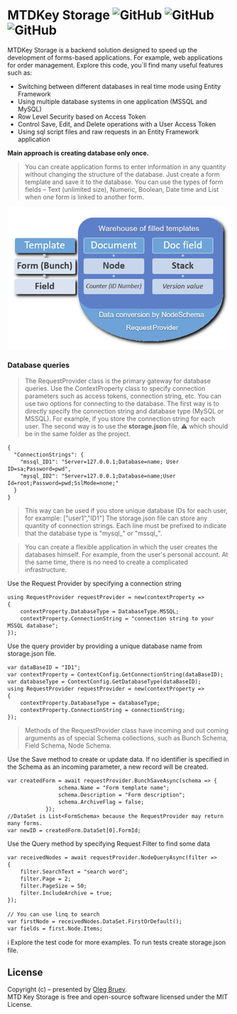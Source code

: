# MTDKey Storage  <img alt="GitHub" src="https://img.shields.io/badge/licence-MIT-green"> <img alt="GitHub" src="https://img.shields.io/badge/platform-.Net%206.0-blue"> <img alt="GitHub" src="https://img.shields.io/badge/database-MySql%20|%20MSSQL-blue">

MTDKey Storage is a backend solution designed to speed up the development of forms-based applications. For example, web applications for order management.
Explore this code, you`ll find many useful features such as:
-	Switching between different databases in real time mode using Entity Framework
-	Using multiple database systems in one application (MSSQL and MySQL)
-	Row Level Security based on Access Token 
-	Control Save, Edit, and Delete operations with a User Access Token
-	Using sql script files and raw requests in an Entity Framework application

<p>
  <strong>Main approach is creating database only once.</strong>
</p>

> You can create application forms to enter information in any quantity without changing the structure of the database. Just create a form template and save  it to the database. You can use the types of form fields – Text (unlimited size), Numeric, Boolean, Date time and List when one form is linked to another form.

<p align="center">
  <img src="./img/schema.png" />
  </p>

### Database queries

> The RequestProvider class is the primary gateway for database queries. Use the ContextProperty class to specify connection parameters such as access tokens, connection string, etc. 
You can use two options for connecting to the database.
The first way is to directly specify the connection string and database type (MySQL or MSSQL). For example, if you store the connection string for each user.
The second way is to use the **storage.json** file, ⚠️ which should be in the same folder as the project.

    {
      "ConnectionStrings": {
        "mssql_ID1": "Server=127.0.0.1;Database=name; User ID=sa;Password=pwd",
        "mysql_ID2": "Server=127.0.0.1;Database=name;User Id=root;Password=pwd;SslMode=none;"
      }
    }

> This way can be used if you store unique database IDs for each user, for example: ["user1","ID1"]
The storage.json file can store any quantity of connection strings. Each line must be prefixed to indicate that the database type is "mysql_" or "mssql_".

> You can create a flexible application in which the user creates the databases himself. For example, from the user's personal account. At the same time, there is no need to create a complicated infrastructure.

<p>
Use the Request Provider by specifying a connection string  
</p>

    using RequestProvider requestProvider = new(contextProperty =>
    {
        contextProperty.DatabaseType = DatabaseType.MSSQL;
        contextProperty.ConnectionString = "connection string to your MSSQL database";
    });
<p>
  Use the query provider by providing a unique database name from storage.json file.
  </p>
  
    var dataBaseID = "ID1";
    var contextProperty = ContextConfig.GetConnectionString(dataBaseID);
    var databaseType = ContextConfig.GetDatabaseType(dataBaseID);
    using RequestProvider requestProvider = new(contextProperty =>
    {
        contextProperty.DatabaseType = databaseType;
        contextProperty.ConnectionString = connectionString;
    });

> Methods of the RequestProvider class have incoming and out coming arguments as of special Schema collections, such as Bunch Schema, Field Schema, Node Schema. 

<p>
  Use the Save method to create or update data. If no identifier is specified in the Schema as an incoming parameter, a new record will be created.
</p>

    var createdForm = await requestProvider.BunchSaveAsync(schema => {
                    schema.Name = "Form template name";
                    schema.Description = "Form description";
                    schema.ArchiveFlag = false;
                });
    //DataSet is List<FormSchema> because the RequestProvider may return many forms.
    var newID = createdForm.DataSet[0].FormId;

<p>
  Use the Query method by specifying Request Filter to find some data 
</p>

    var receivedNodes = await requestProvider.NodeQueryAsync(filter =>
    {
        filter.SearchText = "search word";
        filter.Page = 2;
        filter.PageSize = 50;
        filter.IncludeArchive = true;
    });

    // You can use linq to search 
    var firstNode = receivedNodes.DataSet.FirstOrDefault();
    var fields = first.Node.Items;
    
ℹ️ Explore the test code for more examples. To run tests create storage.json file.

## License    
Copyright (c) – presented by [Oleg Bruev](https://github.com/olegbruev/).  
MTD Key Storage is free and open-source software licensed under the MIT License.



